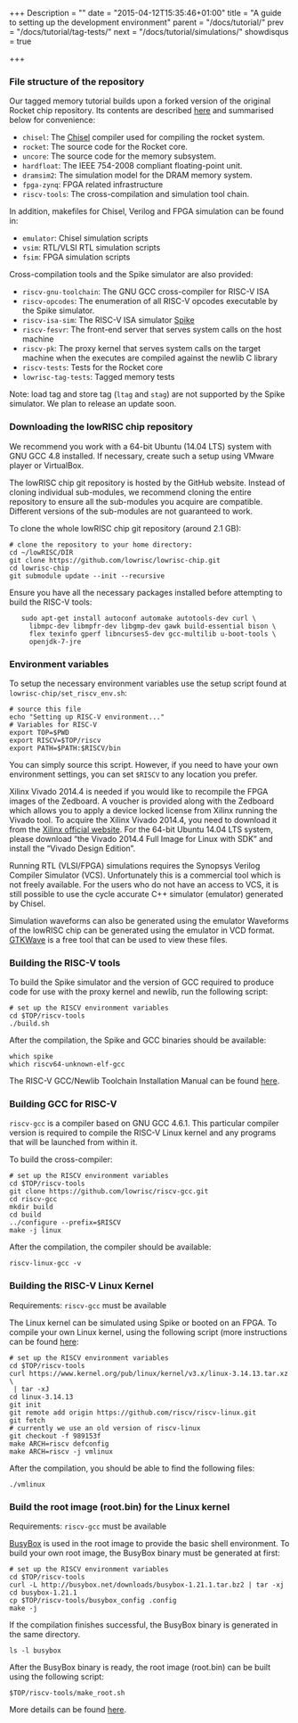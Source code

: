 +++
Description = ""
date = "2015-04-12T15:35:46+01:00"
title = "A guide to setting up the development environment"
parent = "/docs/tutorial/"
prev = "/docs/tutorial/tag-tests/"
next = "/docs/tutorial/simulations/"
showdisqus = true

+++


### File structure of the repository

Our tagged memory tutorial builds upon a forked version of the original Rocket
chip repository. Its contents are described
[here](https://github.com/ucb-bar/rocket-chip#-whats-in-the-rocket-chip-generator-repository)
and summarised below for convenience:

 * `chisel`: The [Chisel](https://chisel.eecs.berkeley.edu/) compiler used for 
 compiling the rocket system.
 * `rocket`: The source code for the Rocket core.
 * `uncore`: The source code for the memory subsystem.
 * `hardfloat`: The IEEE 754-2008 compliant floating-point unit.
 * `dramsim2`: The simulation model for the DRAM memory system.
 * `fpga-zynq`: FPGA related infrastructure
 * `riscv-tools`: The cross-compilation and simulation tool chain. 

In addition, makefiles for Chisel, Verilog and FPGA simulation can be found in:

 * `emulator`: Chisel simulation scripts
 * `vsim`: RTL/VLSI RTL simulation scripts
 * `fsim`: FPGA simulation scripts

Cross-compilation tools and the Spike simulator are also provided:

 * `riscv-gnu-toolchain`: The GNU GCC cross-compiler for RISC-V ISA
 * `riscv-opcodes`: The enumeration of all RISC-V opcodes executable by the Spike simulator. 
 * `riscv-isa-sim`: The RISC-V ISA simulator [Spike](https://github.com/riscv/riscv-isa-sim#risc-v-isa-simulator)
 * `riscv-fesvr`: The front-end server that serves system calls on the host machine
 * `riscv-pk`: The proxy kernel that serves system calls on the target machine when the executes are compiled against the newlib C library
 * `riscv-tests`: Tests for the Rocket core
 * `lowrisc-tag-tests`: Tagged memory tests

Note: load tag and store tag (`ltag` and `stag`) are not supported by
the Spike simulator. We plan to release an update soon.

### Downloading the lowRISC chip repository

We recommend you work with a 64-bit Ubuntu (14.04 LTS) system with GNU
GCC 4.8 installed. If necessary, create such a setup using VMware
player or VirtualBox.

The lowRISC chip git repository is hosted by the GitHub
website. Instead of cloning individual sub-modules, we recommend
cloning the entire repository to ensure all the sub-modules you
acquire are compatible. Different versions of the sub-modules are not
guaranteed to work.

To clone the whole lowRISC chip git repository (around 2.1 GB):

    # clone the repository to your home directory:
    cd ~/lowRISC/DIR
    git clone https://github.com/lowrisc/lowrisc-chip.git
    cd lowrisc-chip
    git submodule update --init --recursive

Ensure you have all the necessary packages installed before attempting
to build the RISC-V tools:

       sudo apt-get install autoconf automake autotools-dev curl \ 
         libmpc-dev libmpfr-dev libgmp-dev gawk build-essential bison \ 
         flex texinfo gperf libncurses5-dev gcc-multilib u-boot-tools \ 
         openjdk-7-jre

### Environment variables

To setup the necessary environment variables use the setup script
found at `lowrisc-chip/set_riscv_env.sh`:

    # source this file
    echo "Setting up RISC-V environment..."
    # Variables for RISC-V
    export TOP=$PWD 
    export RISCV=$TOP/riscv
    export PATH=$PATH:$RISCV/bin

You can simply source this script. However, if you need to have your
own environment settings, you can set `$RISCV` to any location you
prefer.

Xilinx Vivado 2014.4 is needed if you would like to recompile the FPGA
images of the Zedboard. A voucher is provided along with the Zedboard
which allows you to apply a device locked license from Xilinx running
the Vivado tool. To acquire the Xilinx Vivado 2014.4, you need to
download it from the [Xilinx official
website](http://www.xilinx.com/support/download.html). For the 64-bit
Ubuntu 14.04 LTS system, please download “the Vivado 2014.4 Full Image
for Linux with SDK” and install the “Vivado Design Edition”.

Running RTL (VLSI/FPGA) simulations requires the Synopsys Verilog
Compiler Simulator (VCS). Unfortunately this is a commercial tool
which is not freely available. For the users who do not have an access
to VCS, it is still possible to use the cycle accurate C++ simulator
(emulator) generated by Chisel.

Simulation waveforms can also be generated using the emulator
Waveforms of the lowRISC chip can be generated using the
emulator in VCD format. [GTKWave](http://gtkwave.sourceforge.net/) is
a free tool that can be used to view these files.

### Building the RISC-V tools

To build the Spike simulator and the version of GCC required to produce 
code for use with the proxy kernel and newlib, run the following script:

    # set up the RISCV environment variables
    cd $TOP/riscv-tools
    ./build.sh

After the compilation, the Spike and GCC binaries should be available: 

    which spike
    which riscv64-unknown-elf-gcc

The RISC-V GCC/Newlib Toolchain Installation Manual can be found
[here](https://github.com/riscv/riscv-tools#the-risc-v-gccnewlib-toolchain-installation-manual).

### Building GCC for RISC-V

`riscv-gcc` is a compiler based on GNU GCC 4.6.1. This particular
compiler version is required to compile the RISC-V Linux kernel and
any programs that will be launched from within it.

To build the cross-compiler: 

    # set up the RISCV environment variables
    cd $TOP/riscv-tools
    git clone https://github.com/lowrisc/riscv-gcc.git
    cd riscv-gcc
    mkdir build
    cd build
    ../configure --prefix=$RISCV
    make -j linux

After the compilation, the compiler should be available: 

    riscv-linux-gcc -v

### Building the RISC-V Linux Kernel

Requirements: `riscv-gcc` must be available 

The Linux kernel can be simulated using Spike or booted on an FPGA. To
compile your own Linux kernel, using the following script (more instructions
can be found [here](https://github.com/riscv/riscv-linux#linuxrisc-v):

    # set up the RISCV environment variables
    cd $TOP/riscv-tools
    curl https://www.kernel.org/pub/linux/kernel/v3.x/linux-3.14.13.tar.xz \
     | tar -xJ
    cd linux-3.14.13
    git init
    git remote add origin https://github.com/riscv/riscv-linux.git
    git fetch
    # currently we use an old version of riscv-linux
    git checkout -f 989153f
    make ARCH=riscv defconfig
    make ARCH=riscv -j vmlinux

After the compilation, you should be able to find the following files:

    ./vmlinux

### Build the root image (root.bin) for the Linux kernel

Requirements: `riscv-gcc` must be available 

[BusyBox](www.busybox.net) is used in the root image to provide the
basic shell environment. To build your own root image, the BusyBox
binary must be generated at first:

    # set up the RISCV environment variables
    cd $TOP/riscv-tools
    curl -L http://busybox.net/downloads/busybox-1.21.1.tar.bz2 | tar -xj
    cd busybox-1.21.1
    cp $TOP/riscv-tools/busybox_config .config
    make -j

If the compilation finishes successful, the BusyBox binary is generated in the same directory.

    ls -l busybox

After the BusyBox binary is ready, the root image (root.bin) can be
built using the following script: 

    $TOP/riscv-tools/make_root.sh

More details can be found [here](https://github.com/riscv/riscv-tools). 


